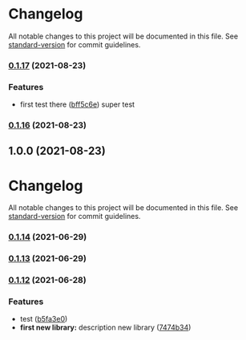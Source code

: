 # Changelog

All notable changes to this project will be documented in this file. See [standard-version](https://github.com/conventional-changelog/standard-version) for commit guidelines.

### [0.1.17](https://github.com/nadia77-a/geolocationApp/compare/v0.1.16...v0.1.17) (2021-08-23)

### Features

- first test there ([bff5c6e](https://github.com/nadia77-a/geolocationApp/commit/bff5c6ef20aa2e588957bc2c7abd6f379dd2f923))
  super test

### [0.1.16](https://github.com/nadia77-a/geolocationApp/compare/v0.1.15...v0.1.16) (2021-08-23)

## 1.0.0 (2021-08-23)

# Changelog

All notable changes to this project will be documented in this file. See [standard-version](https://github.com/conventional-changelog/standard-version) for commit guidelines.

### [0.1.14](https://github.com/nadia77-a/geolocationApp/compare/v0.1.13...v0.1.14) (2021-06-29)

### [0.1.13](https://github.com/nadia77-a/geolocationApp/compare/v0.1.12...v0.1.13) (2021-06-29)

### [0.1.12](https://github.com/nadia77-a/geolocationApp/compare/v0.1.11...v0.1.12) (2021-06-28)

### Features

- test ([b5fa3e0](https://github.com/nadia77-a/geolocationApp/commit/b5fa3e0ecec1a8e6e492da79a90492fc545d0845))
- **first new library:** description new library ([7474b34](https://github.com/nadia77-a/geolocationApp/commit/7474b34d3ae9a029595004036aa331b8b57f0aba))

